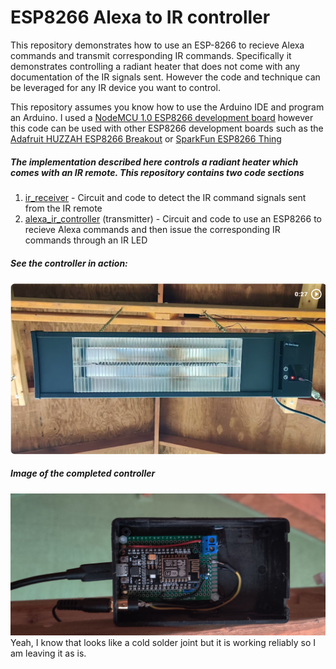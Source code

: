 # ESP8266 Alexa to IR controller
This repository demonstrates how to use an ESP-8266 to recieve Alexa commands and transmit corresponding IR commands. Specifically it demonstrates controlling a radiant heater that does not come with any documentation of the IR signals sent. However the code and technique can be leveraged for any IR device you want to control.

This repository assumes you know how to use the Arduino IDE and program an Arduino.  I used a [NodeMCU 1.0 ESP8266 development board](https://www.amazon.com/NodeMCU-ESP8266-Breakout-Arduino-Makerdo/dp/B07BGCF3NY) however this code can be used with other ESP8266 development boards such as the [Adafruit HUZZAH ESP8266 Breakout](https://www.adafruit.com/product/2471) or [SparkFun ESP8266 Thing](https://www.sparkfun.com/products/13231)

##### The implementation described here controls a radiant heater which comes with an IR remote. This repository contains two code sections
1. [ir_receiver](/ir_receiver) - Circuit and code to detect the IR command signals sent from the IR remote
2. [alexa_ir_controller](/alexa_ir_controller) (transmitter) - Circuit and code to use an ESP8266 to recieve Alexa commands and then issue the corresponding IR commands through an IR LED

##### See the controller in action:

[![The Alexa ESP8266 IR controller in action (27 sec)](/assets/Alexa_ESP8286_IR_control_v2_video_image.png)](https://photos.app.goo.gl/GmGifkKtMW2HBMPd7 "The Alexa ESP8266 IR controller in action (27 sec)")

##### Image of the completed controller

![Completed Alexa ESP8266 IR controller](/assets/Alexa_ESP8286_IR_control_v2.png "Completed Alexa ESP8266 IR controller")
Yeah, I know that looks like a cold solder joint but it is working reliably so I am leaving it as is.
